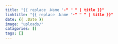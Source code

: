 ```yaml
---
title: "{{ replace .Name "-" " " | title }}"
linktitle: "{{ replace .Name "-" " " | title }}"
date: {{ .Date }}
image: "uploads/"
catagories: []
tags: []
---
```


